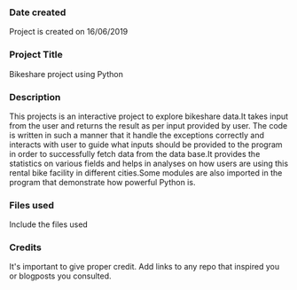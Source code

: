 ### Date created
Project is created on 16/06/2019

### Project Title
Bikeshare project using Python

### Description
This projects is an interactive project to explore bikeshare data.It takes input from the user and returns the result as per input provided by user.
The code is written in such a manner that it handle the exceptions correctly and interacts with user to guide what inputs should be provided to the
program in order to successfully fetch data from the data base.It provides the statistics on various fields and helps in analyses on how users are 
using this rental bike facility in different cities.Some modules are also imported in the program that demonstrate how powerful Python is.

### Files used
Include the files used

### Credits
It's important to give proper credit. Add links to any repo that inspired you or blogposts you consulted.

